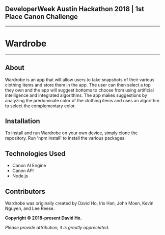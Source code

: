 ## DeveloperWeek Austin Hackathon 2018 | 1st Place Canon Challenge ##
__________________________________________________________________________________________

# Wardrobe
__________________________________________________________________________________________


## About

Wardrobe is an app that will allow users to take snapshots of their various clothing items and store them in the app. The user can then select a top they own and the app will suggest bottoms to choose from using artificial intelligence and integrated algorithms. 
The app makes suggestions by analyzing the predominate color of the clothing items and uses an algorithm to select the complementary color.



## Installation

To install and run Wardrobe on your own device, simply clone the repository. Run 'npm install' to install the various packages.

## Technologies Used

- Canon AI Engine
- Canon API
- Node.js

## Contributors

Wardrobe was originally created by David Ho, Iris Han, John Moen, Kevin Nguyen, and Lee Reese.

**Copyright &copy; 2018-present David Ho.**

*Please provide attribution, it is greatly appreciated.*
